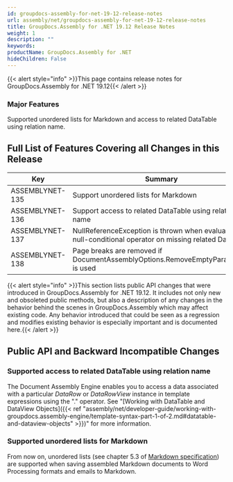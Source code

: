 ```yaml
---
id: groupdocs-assembly-for-net-19-12-release-notes
url: assembly/net/groupdocs-assembly-for-net-19-12-release-notes
title: GroupDocs.Assembly for .NET 19.12 Release Notes
weight: 1
description: ""
keywords: 
productName: GroupDocs.Assembly for .NET
hideChildren: False
---
```

{{< alert style="info" >}}This page contains release notes for GroupDocs.Assembly for .NET 19.12{{< /alert >}}

### Major Features

Supported unordered lists for Markdown and access to related DataTable using relation name.

## Full List of Features Covering all Changes in this Release

| Key | Summary | Category |
| --- | --- | --- |
| ASSEMBLYNET-135  | Support unordered lists for Markdown  | Feature  |
| ASSEMBLYNET-136  | Support access to related DataTable using relation name  | Feature  |
| ASSEMBLYNET-137  | NullReferenceException is thrown when evaluating a null-conditional operator on missing related DataRow  | Bug  |
| ASSEMBLYNET-138  | Page breaks are removed if DocumentAssemblyOptions.RemoveEmptyParagraphs is used  | Bug  |

{{< alert style="info" >}}This section lists public API changes that were introduced in GroupDocs.Assembly for .NET 19.12. It includes not only new and obsoleted public methods, but also a description of any changes in the behavior behind the scenes in GroupDocs.Assembly which may affect existing code. Any behavior introduced that could be seen as a regression and modifies existing behavior is especially important and is documented here.{{< /alert >}}

## Public API and Backward Incompatible Changes 

### Supported access to related DataTable using relation name

The Document Assembly Engine enables you to access a data associated with a particular *DataRow* or *DataRowView* instance in template expressions using the "." operator. See "[Working with DataTable and DataView Objects]({{< ref "assembly/net/developer-guide/working-with-groupdocs.assembly-engine/template-syntax-part-1-of-2.md#datatable-and-dataview-objects" >}})" for more information.

### Supported unordered lists for Markdown

From now on, unordered lists (see chapter 5.3 of [Markdown specification](https://spec.commonmark.org/0.28/)) are supported when saving assembled Markdown documents to Word Processing formats and emails to Markdown.
